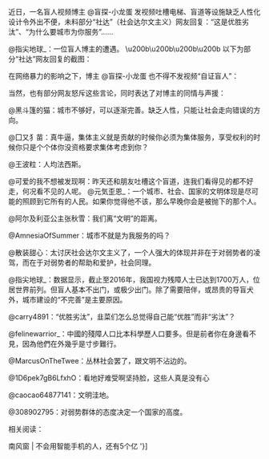 近日，一名盲人视频博主 @盲探-小龙蛋 发视频吐槽电梯、盲道等设施缺乏人性化设计令外出不便，未料部分“社达”（社会达尔文主义）网友回复：“这是优胜劣汰”、“为什么要城市为你服务”&#8230;&#8230;

@指尖地球_：一位盲人博主的遭遇。 \u200b\u200b\u200b\u200b 以下为部分“社达”网友回复的截图：      

在网络暴力的影响之下，博主 @盲探-小龙蛋 也不得不发视频“自证盲人”：   

当然，也有部分网友怒斥这些言论，同时表达了对博主的同情与声援：

@黑斗篷的猫：城市不够好，可以逐渐完善。缺乏人性，只能让社会走向错误的方向。

@囗又犭苗：真牛逼，集体主义就是贡献的时候你必须为集体服务，享受权利的时候你只是个个体你没资格要求集体考虑到你？

@王波粒：人均法西斯。

@可爱的我不想被发现啊：昨天还和朋友吐槽这个盲道，连我们看得见的都不好走，何况看不见的人呢。 @元気歪恩_：一个城市、社会、国家的文明体现是尽可能的照顾到它所有的人民。如果你觉得他不该，那么早晚你会是被抛下的那个人。

@阿尔及利亚公主张秋雪：我们离“文明”的距离。

@AmnesiaOfSummer：城市不就是为我服务的吗？

@散装甜心：太讨厌社会达尔文主义了，一个人强大的体现并非在于对弱势者的凌驾，而在于对弱势者的帮助和爱护，社会同理。

@指尖地球_：数据显示，截止至2016年，我国视力残障人士已达到1700万人，位居世界前列。但盲人基本不出门，或极少出门。除了需要陪伴，或昂贵的导盲犬外，城市建设的“不完善”是主要原因。

@carry4891：“优胜劣汰”，韭菜们怎么总觉得自己能“优胜”而非“劣汰”？

@felinewarrior_：中國的殘障人口比本科學歷人口要多。但是前者你在身邊看不見，因為他們在外幾乎是寸步難行。

@MarcusOnTheTwee：丛林社会罢了，跟文明不沾边的。

@1D6pek7gB6LfxhO：看地好难受啊坚持脸，这些人真是没有心

@caocao64877141：文明洼地。

@308902795：对弱势群体的态度决定一个国家的高度。

相关阅读：

南风窗 | 不会用智能手机的人，还有5个亿 '}]